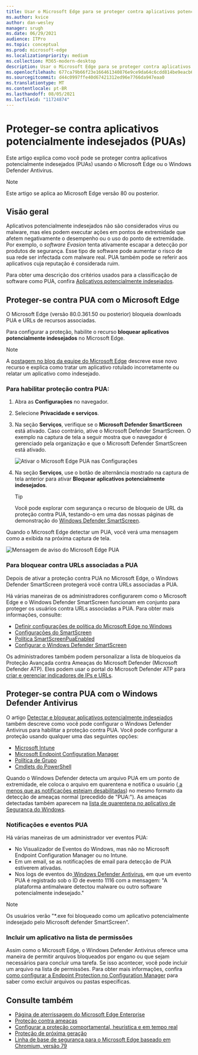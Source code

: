 ```yaml
---
title: Usar o Microsoft Edge para se proteger contra aplicativos potencialmente indesejados
ms.author: kvice
author: dan-wesley
manager: srugh
ms.date: 06/29/2021
audience: ITPro
ms.topic: conceptual
ms.prod: microsoft-edge
ms.localizationpriority: medium
ms.collection: M365-modern-desktop
description: Usar o Microsoft Edge para se proteger contra aplicativos potencialmente indesejados
ms.openlocfilehash: 677ca79b66f23e166461340876e9ce9da64c6cdd814be9eacb613c053e4ec858
ms.sourcegitcommit: d44c0997ffe40d67421312ed96e7766da947eaa0
ms.translationtype: MT
ms.contentlocale: pt-BR
ms.lasthandoff: 08/05/2021
ms.locfileid: "11724874"
---
```

# <a name="protect-against-potentially-unwanted-applications-puas"></a>Proteger-se contra aplicativos potencialmente indesejados (PUAs)

Este artigo explica como você pode se proteger contra aplicativos potencialmente indesejados (PUAs) usando o Microsoft Edge ou o Windows Defender Antivirus.

> [!NOTE]
> Este artigo se aplica ao Microsoft Edge versão 80 ou posterior.

## <a name="overview"></a>Visão geral

Aplicativos potencialmente indesejados não são considerados vírus ou malware, mas eles podem executar ações em pontos de extremidade que afetem negativamente o desempenho ou o uso do ponto de extremidade. Por exemplo, o *software Evasion* tenta ativamente escapar a detecção por produtos de segurança. Esse tipo de software pode aumentar o risco de sua rede ser infectada com malware real. PUA também pode se referir aos aplicativos cuja reputação é considerada ruim.

Para obter uma descrição dos critérios usados para a classificação de software como PUA, confira [Aplicativos potencialmente indesejados](/windows/security/threat-protection/intelligence/criteria#potentially-unwanted-application-pua).

## <a name="protect-against-pua-with-microsoft-edge"></a>Proteger-se contra PUA com o Microsoft Edge

O Microsoft Edge (versão 80.0.361.50 ou posterior) bloqueia downloads PUA e URLs de recursos associadas.

Para configurar a proteção, habilite o recurso **bloquear aplicativos potencialmente indesejados** no Microsoft Edge.

> [!NOTE]
> A [postagem no blog da equipe do Microsoft Edge](https://blogs.windows.com/msedgedev/2020/02/27/protecting-users-potentially-unwanted-apps/) descreve esse novo recurso e explica como tratar um aplicativo rotulado incorretamente ou relatar um aplicativo como indesejado.

### <a name="to-enable-pua-protection"></a>Para habilitar proteção contra PUA:

1. Abra as **Configurações** no navegador.
2. Selecione **Privacidade e serviços**.
3. Na seção **Serviços**, verifique se o **Microsoft Defender SmartScreen** está ativado. Caso contrário, ative o Microsoft Defender SmartScreen. O exemplo na captura de tela a seguir mostra que o navegador é gerenciado pela organização e que o Microsoft Defender SmartScreen está ativado.

   ![Ativar o Microsoft Edge PUA nas Configurações](./media/microsoft-edge-potentially-unwanted-apps/security-pua-setup.png)

4. Na seção **Serviços**, use o botão de alternância mostrado na captura de tela anterior para ativar **Bloquear aplicativos potencialmente indesejados**.

   > [!TIP]
   > Você pode explorar com segurança o recurso de bloqueio de URL da proteção contra PUA, testando-o em uma das nossas páginas de demonstração do [Windows Defender SmartScreen](https://demo.smartscreen.msft.net/).

Quando o Microsoft Edge detectar um PUA, você verá uma mensagem como a exibida na próxima captura de tela.

   ![Mensagem de aviso do Microsoft Edge PUA](./media/microsoft-edge-potentially-unwanted-apps/security-pua-msg.png)

### <a name="to-block-against-pua-associated-urls"></a>Para bloquear contra URLs associadas a PUA

Depois de ativar a proteção contra PUA no Microsoft Edge, o Windows Defender SmartScreen protegerá você contra URLs associadas a PUA.

Há várias maneiras de os administradores configurarem como o Microsoft Edge e o Windows Defender SmartScreen funcionam em conjunto para proteger os usuários contra URLs associadas a PUA. Para obter mais informações, consulte:

- [Definir configurações de política do Microsoft Edge no Windows](./configure-microsoft-edge.md)
- [Configurações do SmartScreen](./microsoft-edge-policies.md#smartscreen-settings)
- [Política SmartScreenPuaEnabled](./microsoft-edge-policies.md#smartscreenpuaenabled)
- [Configurar o Windows Defender SmartScreen](/microsoft-edge/deploy/available-policies?source=docs#configure-windows-defender-smartscreen)

Os administradores também podem personalizar a lista de bloqueios da Proteção Avançada contra Ameaças do Microsoft Defender (Microsoft Defender ATP). Eles podem usar o portal do Microsoft Defender ATP para [criar e gerenciar indicadores de IPs e URLs](/windows/security/threat-protection/microsoft-defender-atp/manage-indicators#create-indicators-for-ips-and-urlsdomains-preview).

## <a name="protect-against-pua-with-windows-defender-antivirus"></a>Proteger-se contra PUA com o Windows Defender Antivirus

O artigo [Detectar e bloquear aplicativos potencialmente indesejados](/windows/security/threat-protection/windows-defender-antivirus/detect-block-potentially-unwanted-apps-windows-defender-antivirus#windows-defender-antivirus) também descreve como você pode configurar o Windows Defender Antivirus para habilitar a proteção contra PUA. Você pode configurar a proteção usando qualquer uma das seguintes opções:

- [Microsoft Intune](/windows/security/threat-protection/windows-defender-antivirus/detect-block-potentially-unwanted-apps-windows-defender-antivirus#use-intune-to-configure-pua-protection)
- [Microsoft Endpoint Configuration Manager](/windows/security/threat-protection/windows-defender-antivirus/detect-block-potentially-unwanted-apps-windows-defender-antivirus#use-configuration-manager-to-configure-pua-protection)
- [Política de Grupo](/windows/security/threat-protection/windows-defender-antivirus/detect-block-potentially-unwanted-apps-windows-defender-antivirus#use-group-policy-to-configure-pua-protection)
- [Cmdlets do PowerShell](/windows/security/threat-protection/windows-defender-antivirus/detect-block-potentially-unwanted-apps-windows-defender-antivirus#use-powershell-cmdlets-to-configure-pua-protection)

Quando o Windows Defender detecta um arquivo PUA em um ponto de extremidade, ele coloca o arquivo em quarentena e notifica o usuário ([ a menos que as notificações estejam desabilitadas](/windows/security/threat-protection/windows-defender-antivirus/configure-notifications-windows-defender-antivirus)) no mesmo formato da detecção de ameaças normal (precedido de "PUA:"). As ameaças detectadas também aparecem na [lista de quarentena no aplicativo de Segurança do Windows](/windows/security/threat-protection/windows-defender-antivirus/windows-defender-security-center-antivirus#detection-history).

### <a name="pua-notifications-and-events"></a>Notificações e eventos PUA

Há várias maneiras de um administrador ver eventos PUA:

- No Visualizador de Eventos do Windows, mas não no Microsoft Endpoint Configuration Manager ou no Intune.
- Em um email, se as notificações de email para detecção de PUA estiverem ativadas.
- Nos logs de eventos do[ Windows Defender Antivirus](/windows/security/threat-protection/windows-defender-antivirus/troubleshoot-windows-defender-antivirus), em que um evento PUA é registrado sob o ID de evento 1116 com a mensagem: "A plataforma antimalware detectou malware ou outro software potencialmente indesejado."

> [!NOTE]
> Os usuários verão "*.exe foi bloqueado como um aplicativo potencialmente indesejado pelo Microsoft defender SmartScreen".

### <a name="allow-list-an-app"></a>Incluir um aplicativo na lista de permissões

Assim como o Microsoft Edge, o Windows Defender Antivirus oferece uma maneira de permitir arquivos bloqueados por engano ou que sejam necessários para concluir uma tarefa. Se isso acontecer, você pode incluir um arquivo na lista de permissões. Para obter mais informações, confira [como configurar a Endpoint Protection no Configuration Manager](/previous-versions/system-center/system-center-2012-R2/hh508770(v=technet.10)#to-exclude-specific-files-or-folders) para saber como excluir arquivos ou pastas específicas.

## <a name="see-also"></a>Consulte também

- [Página de aterrissagem do Microsoft Edge Enterprise](https://aka.ms/EdgeEnterprise)
- [Proteção contra ameaças](/windows/security/threat-protection/index)
- [Configurar a proteção comportamental, heurística e em tempo real](/windows/security/threat-protection/windows-defender-antivirus/configure-protection-features-windows-defender-antivirus)
- [Proteção de próxima geração](/windows/security/threat-protection/windows-defender-antivirus/windows-defender-antivirus-in-windows-10)
- [Linha de base de segurança para o Microsoft Edge baseado em Chromium, versão 79](https://techcommunity.microsoft.com/t5/microsoft-security-baselines/security-baseline-final-for-chromium-based-microsoft-edge/ba-p/1111863)